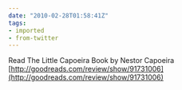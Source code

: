 ```yaml
---
date: "2010-02-28T01:58:41Z"
tags:
- imported
- from-twitter
---
```

Read The Little Capoeira Book by Nestor Capoeira [http://goodreads.com/review/show/91731006](http://goodreads.com/review/show/91731006)
